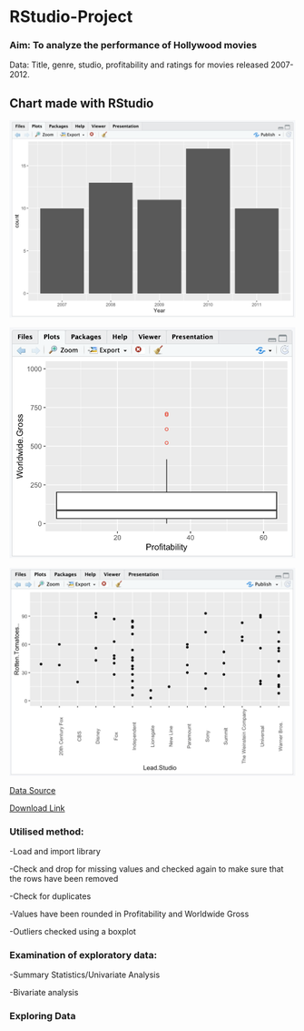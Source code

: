 # RStudio-Project

### Aim: To analyze the performance of Hollywood movies

Data: Title, genre, studio, profitability and ratings for movies released 2007-2012.

## Chart made with RStudio

![](https://github.com/GustavoBraido/RStudio-Project/blob/main/Bar%20Chart.png?raw=true)

![](https://github.com/GustavoBraido/RStudio-Project/blob/main/Box%20Plot%20Chat.png?raw=true![image](https://user-images.githubusercontent.com/129383432/229182000-007bc2b0-cd42-4912-b775-8014344533e3.png))

![](https://github.com/GustavoBraido/RStudio-Project/blob/main/Scatter%20Plot%20Chart.png?raw=true![image](https://user-images.githubusercontent.com/129383432/229182197-afeb635f-0896-486f-b9c1-be25cbdb3d07.png))

[Data Source](InformationIsBeautiful.net)

[Download Link](https://public.tableau.com/app/sample-data/HollywoodsMostProfitableStories.csv)

### Utilised method:

-Load and import library

-Check and drop for missing values and checked again to make sure that the rows have been removed

-Check for duplicates

-Values have been rounded in Profitability and Worldwide Gross

-Outliers checked using a boxplot

### Examination of exploratory data:

-Summary Statistics/Univariate Analysis

-Bivariate analysis

### Exploring Data
